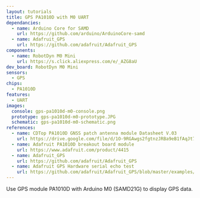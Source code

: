 ```yaml
---
layout: tutorials
title: GPS PA1010D with M0 UART
dependancies:
  - name: Arduino Core for SAMD
    url: https://github.com/arduino/ArduinoCore-samd
  - name: Adafruit_GPS
    url: https://github.com/adafruit/Adafruit_GPS
components:
  - name: RobotDyn M0 Mini
    url: https://s.click.aliexpress.com/e/_AZG8aU
dev_board: RobotDyn M0 Mini
sensors:
  - GPS
chips:
  - PA1010D
features:
  - UART
images:
  console: gps-pa1010d-m0-console.png
  prototype: gps-pa1010d-m0-prototype.JPG
  schematic: gps-pa1010d-m0-schematic.png
references:
  - name: CDTop PA1010D GNSS patch antenna module Datasheet V.03
    url: https://drive.google.com/file/d/1O-9RGAwgs2fgtnzJRBa9eB1fAqJt7n_k/view
  - name: Adafruit PA1010D breakout board module
    url: https://www.adafruit.com/product/4415
  - name: Adafruit_GPS
    url: https://github.com/adafruit/Adafruit_GPS
  - name: Adafruit GPS Hardware serial echo test
    url: https://github.com/adafruit/Adafruit_GPS/blob/master/examples/GPS_HardwareSerial_EchoTest/GPS_HardwareSerial_EchoTest.ino
---
```


Use GPS module PA1010D with Arduino M0 (SAMD21G) to display GPS data.
